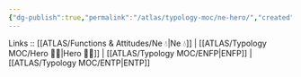 ```yaml
---
{"dg-publish":true,"permalink":"/atlas/typology-moc/ne-hero/","created":"2023-01-05T15:12:31.354+01:00","updated":"2023-04-06T19:47:54.770+02:00"}
---
```


Links :: [[ATLAS/Functions & Attitudes/Ne 💧\|Ne 💧]] | [[ATLAS/Typology MOC/Hero 🦸‍♂️\|Hero 🦸‍♂️]] | [[ATLAS/Typology MOC/ENFP\|ENFP]] | [[ATLAS/Typology MOC/ENTP\|ENTP]]
